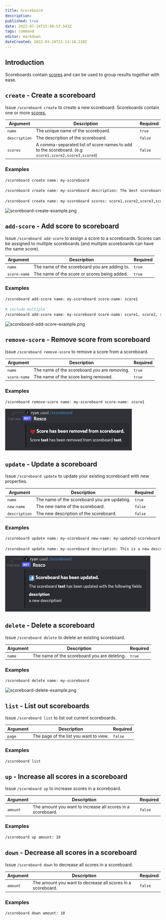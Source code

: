 ```yaml
---
title: Scoreboard
description: 
published: true
date: 2022-07-24T15:49:57.543Z
tags: command
editor: markdown
dateCreated: 2022-03-24T21:13:18.210Z
---
```


## Introduction

Scoreboards contain [scores](/commands/score) and can be used to group results together with ease.

## `create` - Create a scoreboard

Issue `/scoreboard create` to create a new scoreboard. Scoreboards contain one or more [scores.](/commands/score)

| Argument | Description | Required |
|----------|-------------|----------|
| `name` | The unique name of the scoreboard. | `true` |
| `description` | The description of the scoreboard. | `false` |
| `scores` | A comma-separated list of score names to add to the scoreboard. (e.g `score1,score2,score3,score4`) | `false` |

### Examples

``` bash
/scoreboard create name: my-scoreboard

/scoreboard create name: my-scoreboard description: The best scoreboard there ever was!

/scoreboard create name: my-scoreboard scores: score1,score2,score3,score4
```

![scoreboard-create-example.png](/scoreboard-create-example.png)

## `add-score` - Add score to scoreboard

Issue `/scoreboard add-score` to assign a score to a scoreboards. Scores can be assigned to multiple scoreboards (and multiple scoreboards can have the same score).

| Argument | Description | Required |
|----------|-------------|----------|
| `name` | The name of the scoreboard you are adding to. | `true` |
| `score-name` | The name of the score or scores being added. | `true` |

### Examples

``` bash
/scoreboard add-score name: my-scoreboard score-name: score1

# include multiple
/scoreboard add-score name: my-scoreboard score-name: score1, score2, score3
```

![scoreboard-add-score-example.png](/scoreboard-add-score-example.png)

## `remove-score` - Remove score from scoreboard

Issue `/scoreboard remove-score` to remove a score from a scoreboard.

| Argument | Description | Required |
|----------|-------------|----------|
| `name` | The name of the scoreboard you are removing. | `true` |
| `score-name` | The name of the score being removed. | `true` |

### Examples

``` bash
/scoreboard remove-score name: my-scoreboard score-name: score1
```

![scoreboard-remove-score-example.png](/scoreboard-remove-score-example.png)

## `update` - Update a scoreboard

Issue `/scoreboard update` to update your existing scoreboard with new properties.

| Argument | Description | Required |
|----------|-------------|----------|
| `name` | The name of the scoreboard you are updating. | `true` |
| `new-name` | The new name of the scoreboard. | `false` |
| `description` | The new description of the scoreboard. | `false` |

### Examples

``` bash
/scoreboard update name: my-scoreboard new-name: my-updated-scoreboard

/scoreboard update name: my-scoreboard description: This is a new description!
```

![scoreboard-update-example.png](/scoreboard-update-example.png)

## `delete` - Delete a scoreboard

Issue `/scoreboard delete` to delete an existing scoreboard.

| Argument | Description | Required |
|----------|-------------|----------|
| `name` | The name of the scoreboard you are deleting. | `true` |

### Examples

``` bash
/scoreboard delete name: my-scoreboard
```

![scoreboard-delete-example.png](/scoreboard-delete-example.png)

## `list` - List out scoreboards

Issue `/scoreboard list` to list out current scoreboards.

| Argument | Description | Required |
|----------|-------------|----------|
| `page` | The page of the list you want to view. | `false` |

### Examples

``` bash
/scoreboard list
```

## `up` - Increase all scores in a scoreboard

Issue `/scoreboard up` to increase scores in a scoreboard.

| Argument | Description | Required |
|----------|-------------|----------|
| `amount` | The amount you want to increase all scores in a scoreboard. | `false` |

### Examples

``` bash
/scoreboard up amount: 10
```

## `down` - Decrease all scores in a scoreboard

Issue `/scoreboard down` to decrease all scores in a scoreboard.

| Argument | Description | Required |
|----------|-------------|----------|
| `amount` | The amount you want to decrease all scores in a scoreboard. | `false` |

### Examples

``` bash
/scoreboard down amount: 10
```






































